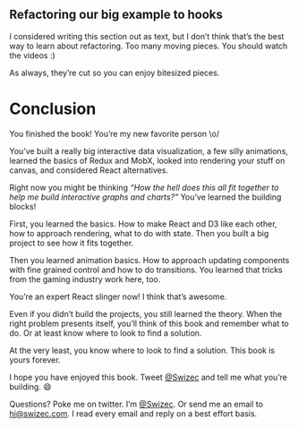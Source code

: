 
## Refactoring our big example to hooks

I considered writing this section out as text, but I don’t think that’s
the best way to learn about refactoring. Too many moving pieces. You
should watch the videos :)

As always, they’re cut so you can enjoy bitesized pieces.

<!--- end-section -->

<!--- end-section -->

<!--- begin-section title="You finished! :rocket:" -->

<!--- begin-lecture title="You're the best" -->

# Conclusion

You finished the book\! You’re my new favorite person \\o/

You’ve built a really big interactive data visualization, a few silly
animations, learned the basics of Redux and MobX, looked into rendering
your stuff on canvas, and considered React alternatives.

Right now you might be thinking *“How the hell does this all fit
together to help me build interactive graphs and charts?”* You’ve
learned the building blocks\!

First, you learned the basics. How to make React and D3 like each other,
how to approach rendering, what to do with state. Then you built a big
project to see how it fits together.

Then you learned animation basics. How to approach updating components
with fine grained control and how to do transitions. You learned that
tricks from the gaming industry work here, too.

You’re an expert React slinger now\! I think that’s awesome.

Even if you didn’t build the projects, you still learned the theory.
When the right problem presents itself, you’ll think of this book and
remember what to do. Or at least know where to look to find a solution.

At the very least, you know where to look to find a solution. This book
is yours forever.

I hope you have enjoyed this book. Tweet
[@Swizec](https://twitter.com/Swizec) and tell me what you’re building.
:smile:

Questions? Poke me on twitter. I’m
[@Swizec](https://twitter.com/Swizec). Or send me an email to
<hi@swizec.com>. I read every email and reply on a best effort basis.
